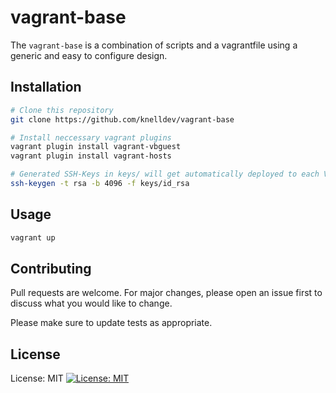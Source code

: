 # vagrant-base

The `vagrant-base` is a combination of scripts and a vagrantfile using a generic and easy to configure design.

## Installation

```bash
# Clone this repository
git clone https://github.com/knelldev/vagrant-base

# Install neccessary vagrant plugins  
vagrant plugin install vagrant-vbguest
vagrant plugin install vagrant-hosts

```

```bash
# Generated SSH-Keys in keys/ will get automatically deployed to each VM for SSH
ssh-keygen -t rsa -b 4096 -f keys/id_rsa

```


## Usage

```bash
vagrant up
```

## Contributing
Pull requests are welcome. For major changes, please open an issue first to discuss what you would like to change.

Please make sure to update tests as appropriate.

## License
License: MIT
[![License: MIT](https://img.shields.io/badge/License-MIT-yellow.svg)](https://opensource.org/licenses/MIT)